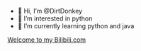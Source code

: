 - 👋 Hi, I’m @DirtDonkey
- 👀 I’m interested in python
- 🌱 I’m currently learning python and java

<a href="https://space.bilibili.com/663249063">Welcome to my Bilibili.com</a>
